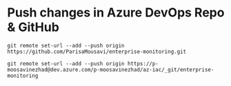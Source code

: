 # Push changes in Azure DevOps Repo & GitHub
```
git remote set-url --add --push origin https://github.com/ParisaMousavi/enterprise-monitoring.git

git remote set-url --add --push origin https://p-moosavinezhad@dev.azure.com/p-moosavinezhad/az-iac/_git/enterprise-monitoring
```